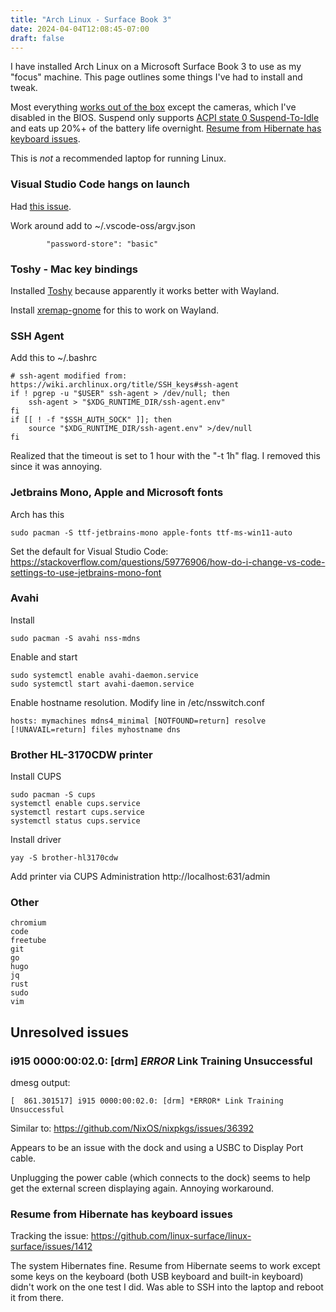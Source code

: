 ```yaml
---
title: "Arch Linux - Surface Book 3"
date: 2024-04-04T12:08:45-07:00
draft: false
---
```


I have installed Arch Linux on a Microsoft Surface Book 3 to use as my "focus" machine. This page outlines some things I've had to install and tweak.

Most everything [works out of the box](https://github.com/linux-surface/linux-surface/wiki/Supported-Devices-and-Features#surface-books-and-surface-laptop-studio) except the cameras, which I've disabled in the BIOS. Suspend only supports [ACPI state 0 Suspend-To-Idle](https://www.kernel.org/doc/Documentation/power/states.txt) and eats up 20%+ of the battery life overnight. [Resume from Hibernate has keyboard issues](#resume-from-hibernate-has-keyboard-issues).

This is *not* a recommended laptop for running Linux.

### Visual Studio Code hangs on launch

Had [this issue](https://github.com/microsoft/vscode/issues/188397#issuecomment-2033053045).

Work around add to ~/.vscode-oss/argv.json
```
        "password-store": "basic"
```

### Toshy - Mac key bindings

Installed [Toshy](https://github.com/RedBearAK/toshy) because apparently it works better with Wayland.

Install [xremap-gnome](https://github.com/xremap/xremap-gnome) for this to work on Wayland.

### SSH Agent

Add this to ~/.bashrc

```
# ssh-agent modified from: https://wiki.archlinux.org/title/SSH_keys#ssh-agent
if ! pgrep -u "$USER" ssh-agent > /dev/null; then
    ssh-agent > "$XDG_RUNTIME_DIR/ssh-agent.env"
fi
if [[ ! -f "$SSH_AUTH_SOCK" ]]; then
    source "$XDG_RUNTIME_DIR/ssh-agent.env" >/dev/null
fi
```

Realized that the timeout is set to 1 hour with the "-t 1h" flag. I removed this since it was annoying.

### Jetbrains Mono, Apple and Microsoft fonts

Arch has this
```
sudo pacman -S ttf-jetbrains-mono apple-fonts ttf-ms-win11-auto
```

Set the default for Visual Studio Code: https://stackoverflow.com/questions/59776906/how-do-i-change-vs-code-settings-to-use-jetbrains-mono-font

### Avahi

Install
```
sudo pacman -S avahi nss-mdns
```

Enable and start
```
sudo systemctl enable avahi-daemon.service
sudo systemctl start avahi-daemon.service
```

Enable hostname resolution. Modify line in /etc/nsswitch.conf
```
hosts: mymachines mdns4_minimal [NOTFOUND=return] resolve [!UNAVAIL=return] files myhostname dns
```

### Brother HL-3170CDW printer

Install CUPS
```
sudo pacman -S cups
systemctl enable cups.service
systemctl restart cups.service
systemctl status cups.service
```

Install driver
```
yay -S brother-hl3170cdw
```

Add printer via CUPS Administration http://localhost:631/admin

### Other

```
chromium
code
freetube
git
go
hugo
jq
rust
sudo
vim
```

## Unresolved issues

### i915 0000:00:02.0: [drm] *ERROR* Link Training Unsuccessful

dmesg output:
```
[  861.301517] i915 0000:00:02.0: [drm] *ERROR* Link Training Unsuccessful
```

Similar to: https://github.com/NixOS/nixpkgs/issues/36392

Appears to be an issue with the dock and using a USBC to Display Port cable.

Unplugging the power cable (which connects to the dock) seems to help get the external screen displaying again. Annoying workaround.

### Resume from Hibernate has keyboard issues

Tracking the issue: https://github.com/linux-surface/linux-surface/issues/1412

The system Hibernates fine. Resume from Hibernate seems to work except some keys on the keyboard (both USB keyboard and built-in keyboard) didn't work on the one test I did. Was able to SSH into the laptop and reboot it from there.
